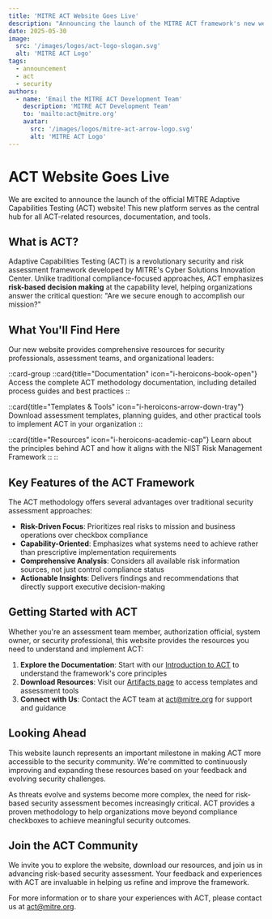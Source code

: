 ```yaml
---
title: 'MITRE ACT Website Goes Live'
description: "Announcing the launch of the MITRE ACT framework's new web presence, providing easy access to resources and documentation for security professionals."
date: 2025-05-30
image:
  src: '/images/logos/act-logo-slogan.svg'
  alt: 'MITRE ACT Logo'
tags:
  - announcement
  - act
  - security
authors:
  - name: 'Email the MITRE ACT Development Team'
    description: 'MITRE ACT Development Team'
    to: 'mailto:act@mitre.org'
    avatar:
      src: '/images/logos/mitre-act-arrow-logo.svg'
      alt: 'MITRE ACT Logo'
---
```


# ACT Website Goes Live

We are excited to announce the launch of the official MITRE Adaptive Capabilities Testing (ACT) website! This new platform serves as the central hub for all ACT-related resources, documentation, and tools.

## What is ACT?

Adaptive Capabilities Testing (ACT) is a revolutionary security and risk assessment framework developed by MITRE's Cyber Solutions Innovation Center. Unlike traditional compliance-focused approaches, ACT emphasizes **risk-based decision making** at the capability level, helping organizations answer the critical question: "Are we secure enough to accomplish our mission?"

## What You'll Find Here

Our new website provides comprehensive resources for security professionals, assessment teams, and organizational leaders:

::card-group
::card{title="Documentation" icon="i-heroicons-book-open"}
Access the complete ACT methodology documentation, including detailed process guides and best practices
::

::card{title="Templates & Tools" icon="i-heroicons-arrow-down-tray"}
Download assessment templates, planning guides, and other practical tools to implement ACT in your organization
::

::card{title="Resources" icon="i-heroicons-academic-cap"}
Learn about the principles behind ACT and how it aligns with the NIST Risk Management Framework
::
::

## Key Features of the ACT Framework

The ACT methodology offers several advantages over traditional security assessment approaches:

- **Risk-Driven Focus**: Prioritizes real risks to mission and business operations over checkbox compliance
- **Capability-Oriented**: Emphasizes what systems need to achieve rather than prescriptive implementation requirements
- **Comprehensive Analysis**: Considers all available risk information sources, not just control compliance status
- **Actionable Insights**: Delivers findings and recommendations that directly support executive decision-making

## Getting Started with ACT

Whether you're an assessment team member, authorization official, system owner, or security professional, this website provides the resources you need to understand and implement ACT:

1. **Explore the Documentation**: Start with our [Introduction to ACT](/docs) to understand the framework's core principles
2. **Download Resources**: Visit our [Artifacts page](/docs/artifacts) to access templates and assessment tools
3. **Connect with Us**: Contact the ACT team at [act@mitre.org](mailto:act@mitre.org) for support and guidance

## Looking Ahead

This website launch represents an important milestone in making ACT more accessible to the security community. We're committed to continuously improving and expanding these resources based on your feedback and evolving security challenges.

As threats evolve and systems become more complex, the need for risk-based security assessment becomes increasingly critical. ACT provides a proven methodology to help organizations move beyond compliance checkboxes to achieve meaningful security outcomes.

## Join the ACT Community

We invite you to explore the website, download our resources, and join us in advancing risk-based security assessment. Your feedback and experiences with ACT are invaluable in helping us refine and improve the framework.

For more information or to share your experiences with ACT, please contact us at [act@mitre.org](mailto:act@mitre.org).
